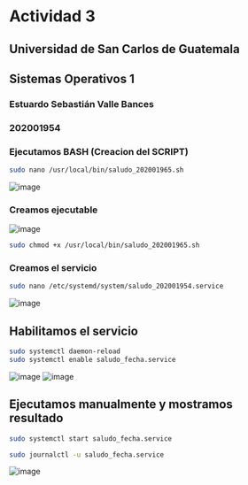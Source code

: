 # Actividad 3 
## Universidad de San Carlos de Guatemala
## Sistemas Operativos 1 
### Estuardo Sebastián Valle Bances
### 202001954
### Ejecutamos BASH (Creacion del SCRIPT)
```bash
sudo nano /usr/local/bin/saludo_202001965.sh

```

![image](https://github.com/Vallit0/so1_actividades_202001954/assets/79114580/162922b1-1710-440c-9446-ba555bebbf31)

### Creamos ejecutable 
![image](https://github.com/Vallit0/so1_actividades_202001954/assets/79114580/424cb093-4f5d-4b5a-a8fb-5ce9a4031453)
```bash
sudo chmod +x /usr/local/bin/saludo_202001965.sh


```
### Creamos el servicio 
```bash
sudo nano /etc/systemd/system/saludo_202001954.service
```
![image](https://github.com/Vallit0/so1_actividades_202001954/assets/79114580/a050ac73-0000-44c8-a501-37cf4b02d95f)

## Habilitamos el servicio
```bash
sudo systemctl daemon-reload
sudo systemctl enable saludo_fecha.service

```
![image](https://github.com/Vallit0/so1_actividades_202001954/assets/79114580/9a0e0719-7f20-4e18-b7f7-0c30424bc7fe)
![image](https://github.com/Vallit0/so1_actividades_202001954/assets/79114580/29cd43b7-a915-4a68-9a75-99b7b776e6c1)
## Ejecutamos manualmente y mostramos resultado 
```bash
sudo systemctl start saludo_fecha.service

sudo journalctl -u saludo_fecha.service


```
![image](https://github.com/Vallit0/so1_actividades_202001954/assets/79114580/ad7c700d-c689-407c-b3fd-ce802ed8b48a)
